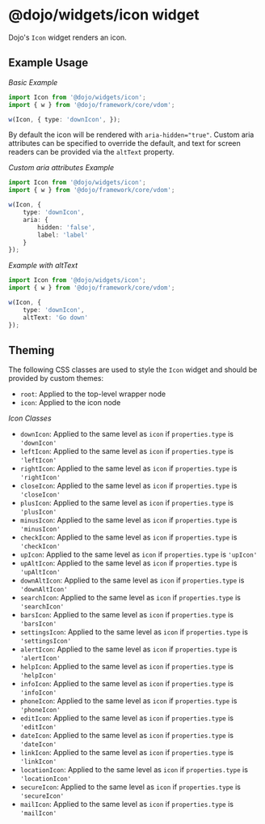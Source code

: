 # @dojo/widgets/icon widget

Dojo's `Icon` widget renders an icon.


## Example Usage

*Basic Example*
```typescript
import Icon from '@dojo/widgets/icon';
import { w } from '@dojo/framework/core/vdom';

w(Icon, { type: 'downIcon', });
```

By default the icon will be rendered with `aria-hidden="true"`.
Custom aria attributes can be specified to override the default, and
text for screen readers can be provided via the `altText` property.

*Custom aria attributes Example*
```typescript
import Icon from '@dojo/widgets/icon';
import { w } from '@dojo/framework/core/vdom';

w(Icon, {
	type: 'downIcon',
	aria: {
		hidden: 'false',
		label: 'label'
	}
});
```


*Example with altText*
```typescript
import Icon from '@dojo/widgets/icon';
import { w } from '@dojo/framework/core/vdom';

w(Icon, {
	type: 'downIcon',
	altText: 'Go down'
});
```

## Theming

The following CSS classes are used to style the `Icon` widget and should be provided by custom themes:

- `root`: Applied to the top-level wrapper node
- `icon`: Applied to the icon node

*Icon Classes*
- `downIcon`: Applied to the same level as `icon` if `properties.type` is `'downIcon'`
- `leftIcon`: Applied to the same level as `icon` if `properties.type` is `'leftIcon'`
- `rightIcon`: Applied to the same level as `icon` if `properties.type` is `'rightIcon'`
- `closeIcon`: Applied to the same level as `icon` if `properties.type` is `'closeIcon'`
- `plusIcon`: Applied to the same level as `icon` if `properties.type` is `'plusIcon'`
- `minusIcon`: Applied to the same level as `icon` if `properties.type` is `'minusIcon'`
- `checkIcon`: Applied to the same level as `icon` if `properties.type` is `'checkIcon'`
- `upIcon`: Applied to the same level as `icon` if `properties.type` is `'upIcon'`
- `upAltIcon`: Applied to the same level as `icon` if `properties.type` is `'upAltIcon'`
- `downAltIcon`: Applied to the same level as `icon` if `properties.type` is `'downAltIcon'`
- `searchIcon`: Applied to the same level as `icon` if `properties.type` is `'searchIcon'`
- `barsIcon`: Applied to the same level as `icon` if `properties.type` is `'barsIcon'`
- `settingsIcon`: Applied to the same level as `icon` if `properties.type` is `'settingsIcon'`
- `alertIcon`: Applied to the same level as `icon` if `properties.type` is `'alertIcon'`
- `helpIcon`: Applied to the same level as `icon` if `properties.type` is `'helpIcon'`
- `infoIcon`: Applied to the same level as `icon` if `properties.type` is `'infoIcon'`
- `phoneIcon`: Applied to the same level as `icon` if `properties.type` is `'phoneIcon'`
- `editIcon`: Applied to the same level as `icon` if `properties.type` is `'editIcon'`
- `dateIcon`: Applied to the same level as `icon` if `properties.type` is `'dateIcon'`
- `linkIcon`: Applied to the same level as `icon` if `properties.type` is `'linkIcon'`
- `locationIcon`: Applied to the same level as `icon` if `properties.type` is `'locationIcon'`
- `secureIcon`: Applied to the same level as `icon` if `properties.type` is `'secureIcon'`
- `mailIcon`: Applied to the same level as `icon` if `properties.type` is `'mailIcon'`
